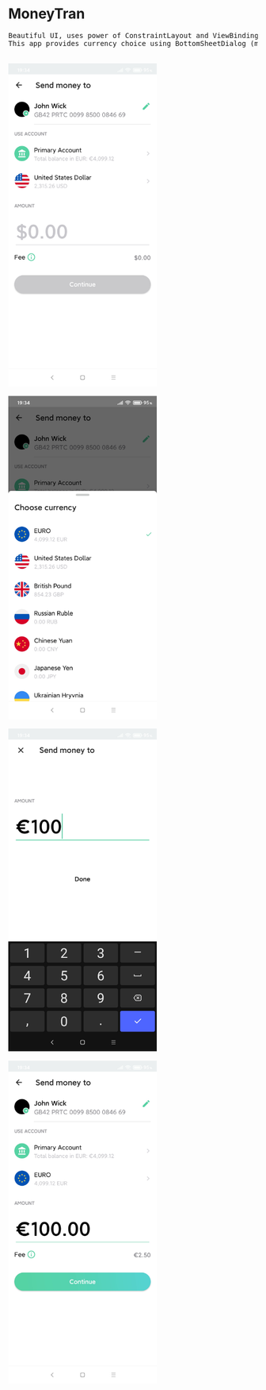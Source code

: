 # MoneyTran
<pre>
Beautiful UI, uses power of ConstraintLayout and ViewBinding. 
This app provides currency choice using BottomSheetDialog (module for money transaction app). 


<img src="https://github.com/IvanShkilevv/MoneyTran/blob/main/screenshots/1.jpg" width="300" />

<img src="https://github.com/IvanShkilevv/MoneyTran/blob/main/screenshots/2.jpg" width="300" />

<img src="https://github.com/IvanShkilevv/MoneyTran/blob/main/screenshots/3.jpg" width="300" />

<img src="https://github.com/IvanShkilevv/MoneyTran/blob/main/screenshots/4.jpg" width="300" />

</pre>



